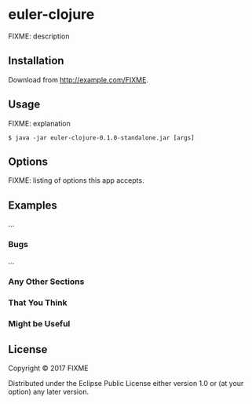 # euler-clojure

FIXME: description

## Installation

Download from http://example.com/FIXME.

## Usage

FIXME: explanation

    $ java -jar euler-clojure-0.1.0-standalone.jar [args]

## Options

FIXME: listing of options this app accepts.

## Examples

...

### Bugs

...

### Any Other Sections
### That You Think
### Might be Useful

## License

Copyright © 2017 FIXME

Distributed under the Eclipse Public License either version 1.0 or (at
your option) any later version.
